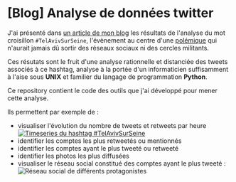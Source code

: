 # [Blog] Analyse de données twitter

J'ai présenté dans [un article de mon blog](http://ksahnine.github.io/datascience/unix/bigdata/2015/08/14/analyse-hashtag-telavivsurseine.html) les résultats de l'analyse du mot croisillon `#TelAvivSurSeine`, l'évènement au centre d'une [polémique](http://www.lemonde.fr/societe/article/2015/08/09/tel-aviv-sur-seine-la-mairie-de-paris-ne-renonce-pas-malgre-la-polemique_4718346_3224.html) qui n'aurait jamais dû sortir des réseaux sociaux ni des cercles militants.

Ces résutats sont le fruit d'une analyse rationnelle et distanciée des tweets associés à ce hashtag, analyse à la portée d'un informaticien suffisamment à l'aise sous **UNIX** et familier du langage de programmation **Python**.

Ce repository contient le code des outils que j'ai développé pour mener cette analyse.

Ils permettent par exemple de :

- visualiser l'évolution du nombre de tweets et retweets par heure
[![Timeseries du hashtag #TelAvivSurSeine](http://ksahnine.github.io/assets/article_images/TelAv_timeseries.png)](/assets/article_images/TelAv_timeseries.png)
- identifier les comptes les plus retweetés ou mentionnés
- identifier les comptes ayant le plus tweeté ou retweeté
- identifier les photos les plus diffusées
- visualiser le réseau social constitué des comptes ayant le plus tweeté :
![Réseau social de différents protagonistes](http://ksahnine.github.io/assets/article_images/social_network.png)


